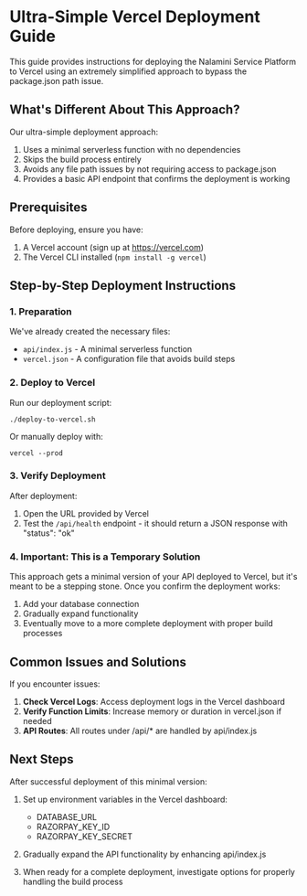 # Ultra-Simple Vercel Deployment Guide

This guide provides instructions for deploying the Nalamini Service Platform to Vercel using an extremely simplified approach to bypass the package.json path issue.

## What's Different About This Approach?

Our ultra-simple deployment approach:

1. Uses a minimal serverless function with no dependencies
2. Skips the build process entirely
3. Avoids any file path issues by not requiring access to package.json
4. Provides a basic API endpoint that confirms the deployment is working

## Prerequisites

Before deploying, ensure you have:

1. A Vercel account (sign up at https://vercel.com)
2. The Vercel CLI installed (`npm install -g vercel`)

## Step-by-Step Deployment Instructions

### 1. Preparation

We've already created the necessary files:
- `api/index.js` - A minimal serverless function
- `vercel.json` - A configuration file that avoids build steps

### 2. Deploy to Vercel

Run our deployment script:
```
./deploy-to-vercel.sh
```

Or manually deploy with:
```
vercel --prod
```

### 3. Verify Deployment

After deployment:
1. Open the URL provided by Vercel
2. Test the `/api/health` endpoint - it should return a JSON response with "status": "ok"

### 4. Important: This is a Temporary Solution

This approach gets a minimal version of your API deployed to Vercel, but it's meant to be a stepping stone. Once you confirm the deployment works:

1. Add your database connection
2. Gradually expand functionality
3. Eventually move to a more complete deployment with proper build processes

## Common Issues and Solutions

If you encounter issues:

1. **Check Vercel Logs**: Access deployment logs in the Vercel dashboard
2. **Verify Function Limits**: Increase memory or duration in vercel.json if needed
3. **API Routes**: All routes under /api/* are handled by api/index.js

## Next Steps

After successful deployment of this minimal version:

1. Set up environment variables in the Vercel dashboard:
   - DATABASE_URL
   - RAZORPAY_KEY_ID
   - RAZORPAY_KEY_SECRET

2. Gradually expand the API functionality by enhancing api/index.js

3. When ready for a complete deployment, investigate options for properly handling the build process